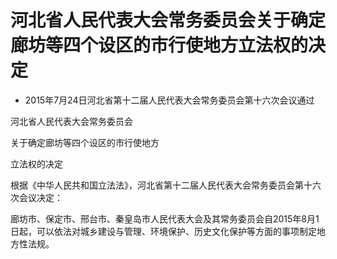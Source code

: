 # 河北省人民代表大会常务委员会关于确定廊坊等四个设区的市行使地方立法权的决定

- 2015年7月24日河北省第十二届人民代表大会常务委员会第十六次会议通过

<!-- INFO END -->

河北省人民代表大会常务委员会

关于确定廊坊等四个设区的市行使地方

立法权的决定

根据《中华人民共和国立法法》，河北省第十二届人民代表大会常务委员会第十六次会议决定：

廊坊市、保定市、邢台市、秦皇岛市人民代表大会及其常务委员会自2015年8月1日起，可以依法对城乡建设与管理、环境保护、历史文化保护等方面的事项制定地方性法规。
